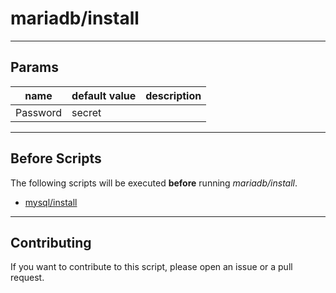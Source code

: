 # mariadb/install

----

## Params

|  name  | default value  |  description  |
|  ----- | -------------  |  -----------  |
| Password | secret |  |

----

## Before Scripts

The following scripts will be executed **before** running *mariadb/install*.

- [mysql/install](http://github.com/bigband-repertoire/mysql/install)

----

## Contributing

If you want to contribute to this script, please open an issue or a pull request.
